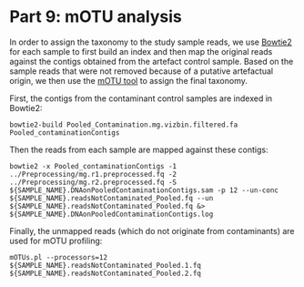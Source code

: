 # Part 9: mOTU analysis

In order to assign the taxonomy to the study sample reads, we use [Bowtie2](http://bowtie-bio.sourceforge.net/bowtie2/index.shtml) for each sample to first build an index and then map the original reads against the contigs obtained from the artefact control sample. Based on the sample reads that were not removed because of a putative artefactual origin, we then use the [mOTU tool](http://www.bork.embl.de/software/mOTU/) to assign the final taxonomy.

First, the contigs from the contaminant control samples are indexed in Bowtie2:

```
bowtie2-build Pooled_Contamination.mg.vizbin.filtered.fa Pooled_contaminationContigs
```
Then the reads from each sample are mapped against these contigs:

```
bowtie2 -x Pooled_contaminationContigs -1 ../Preprocessing/mg.r1.preprocessed.fq -2 ../Preprocessing/mg.r2.preprocessed.fq -S ${SAMPLE_NAME}.DNAonPooledContaminationContigs.sam -p 12 --un-conc ${SAMPLE_NAME}.readsNotContaminated_Pooled.fq --un ${SAMPLE_NAME}.readsNotContaminated_Pooled.fq &> ${SAMPLE_NAME}.DNAonPooledContaminationContigs.log
```

Finally, the unmapped reads (which do not originate from contaminants) are used for mOTU profiling:

```
mOTUs.pl --processors=12 ${SAMPLE_NAME}.readsNotContaminated_Pooled.1.fq ${SAMPLE_NAME}.readsNotContaminated_Pooled.2.fq
```


